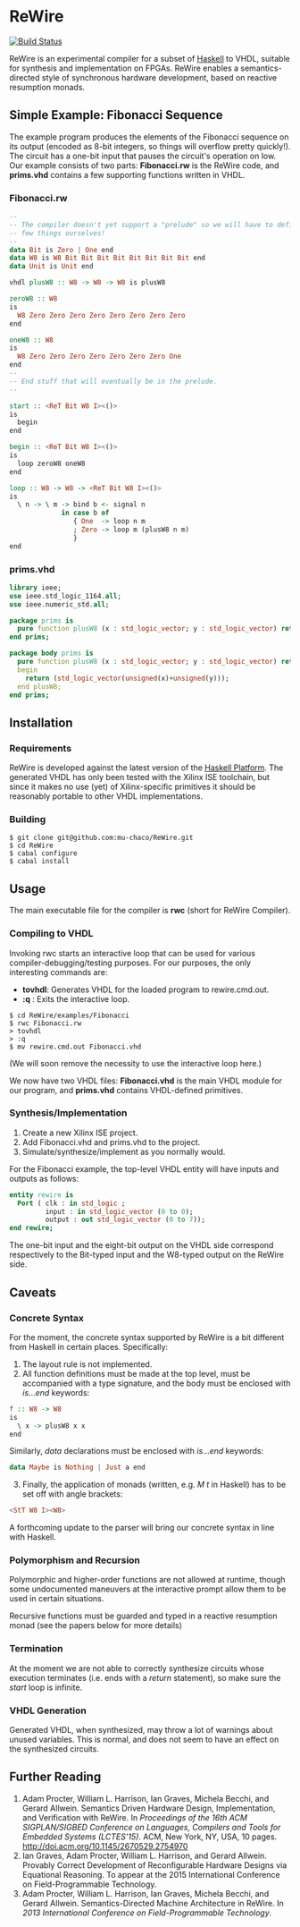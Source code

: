 # ReWire

[![Build Status](https://travis-ci.org/mu-chaco/ReWire.svg)](https://travis-ci.org/mu-chaco/ReWire)

ReWire is an experimental compiler for a subset of [Haskell](http://haskell.org/) to VHDL, suitable for synthesis and implementation on FPGAs. ReWire enables a semantics-directed style of synchronous hardware development, based on reactive resumption monads.

## Simple Example: Fibonacci Sequence

The example program produces the elements of the Fibonacci sequence on its output (encoded as 8-bit integers, so things will overflow pretty quickly!). The circuit has a one-bit input that pauses the circuit's operation on low. Our example consists of two parts: **Fibonacci.rw** is the ReWire code, and **prims.vhd** contains a few supporting functions written in VHDL.

### Fibonacci.rw
```haskell
--
-- The compiler doesn't yet support a "prelude" so we will have to define a
-- few things ourselves!
--
data Bit is Zero | One end
data W8 is W8 Bit Bit Bit Bit Bit Bit Bit Bit end
data Unit is Unit end

vhdl plusW8 :: W8 -> W8 -> W8 is plusW8

zeroW8 :: W8
is
  W8 Zero Zero Zero Zero Zero Zero Zero Zero
end

oneW8 :: W8
is
  W8 Zero Zero Zero Zero Zero Zero Zero One
end
--
-- End stuff that will eventually be in the prelude.
--

start :: <ReT Bit W8 I><()>
is
  begin
end

begin :: <ReT Bit W8 I><()>
is
  loop zeroW8 oneW8
end

loop :: W8 -> W8 -> <ReT Bit W8 I><()>
is
  \ n -> \ m -> bind b <- signal n
             in case b of
                { One  -> loop n m
                ; Zero -> loop m (plusW8 n m)
                }
end
```

### prims.vhd
```vhdl
library ieee;
use ieee.std_logic_1164.all;
use ieee.numeric_std.all;

package prims is
  pure function plusW8 (x : std_logic_vector; y : std_logic_vector) return std_logic_vector;
end prims;

package body prims is
  pure function plusW8 (x : std_logic_vector; y : std_logic_vector) return std_logic_vector is
  begin
	return (std_logic_vector(unsigned(x)+unsigned(y)));
  end plusW8;
end prims;
```

## Installation

### Requirements

ReWire is developed against the latest version of the [Haskell Platform](https://www.haskell.org/platform/). The generated VHDL has only been tested with the Xilinx ISE toolchain, but since it makes no use (yet) of Xilinx-specific primitives it should be reasonably portable to other VHDL implementations.

### Building

```
$ git clone git@github.com:mu-chaco/ReWire.git
$ cd ReWire
$ cabal configure
$ cabal install
```

## Usage

The main executable file for the compiler is **rwc** (short for ReWire Compiler).

### Compiling to VHDL

Invoking rwc starts an interactive loop that can be used for various compiler-debugging/testing purposes. For our purposes, the only interesting commands are:

* **tovhdl**: Generates VHDL for the loaded program to rewire.cmd.out.
* **:q** : Exits the interactive loop.

```
$ cd ReWire/examples/Fibonacci
$ rwc Fibonacci.rw
> tovhdl
> :q
$ mv rewire.cmd.out Fibonacci.vhd
```

(We will soon remove the necessity to use the interactive loop here.)

We now have two VHDL files: **Fibonacci.vhd** is the main VHDL module for our program, and **prims.vhd** contains VHDL-defined primitives.

### Synthesis/Implementation

1. Create a new Xilinx ISE project.
2. Add Fibonacci.vhd and prims.vhd to the project.
3. Simulate/synthesize/implement as you normally would.

For the Fibonacci example, the top-level VHDL entity will have inputs and outputs as follows:

```vhdl
entity rewire is
  Port ( clk : in std_logic ;
         input : in std_logic_vector (0 to 0);
         output : out std_logic_vector (0 to 7));
end rewire;
```

The one-bit input and the eight-bit output on the VHDL side correspond respectively to the Bit-typed input and the W8-typed output on the ReWire side.

## Caveats

### Concrete Syntax
For the moment, the concrete syntax supported by ReWire is a bit different from Haskell in certain places. Specifically:

1. The layout rule is not implemented.
2. All function definitions must be made at the top level, must be accompanied with a type signature, and the body must be enclosed with *is*...*end* keywords:
```haskell
f :: W8 -> W8
is
  \ x -> plusW8 x x
end
```
Similarly, *data* declarations must be enclosed with *is*...*end* keywords:
```haskell
data Maybe is Nothing | Just a end
```
3. Finally, the application of monads (written, e.g. *M t* in Haskell) has to be set off with angle brackets:
```haskell
<StT W8 I><W8>
```

A forthcoming update to the parser will bring our concrete syntax in line with Haskell.

### Polymorphism and Recursion

Polymorphic and higher-order functions are not allowed at runtime, though some undocumented maneuvers at the interactive prompt allow them to be used in certain situations.

Recursive functions must be guarded and typed in a reactive resumption monad (see the papers below for more details)

### Termination

At the moment we are not able to correctly synthesize circuits whose execution terminates (i.e. ends with a *return* statement), so make sure the *start* loop is infinite.

### VHDL Generation

Generated VHDL, when synthesized, may throw a lot of warnings about unused variables. This is normal, and does not seem to have an effect on the synthesized circuits.

## Further Reading

1. Adam Procter, William L. Harrison, Ian Graves, Michela Becchi, and Gerard Allwein. Semantics Driven Hardware Design, Implementation, and Verification with ReWire. In *Proceedings of the 16th ACM SIGPLAN/SIGBED Conference on Languages, Compilers and Tools for Embedded Systems (LCTES'15)*. ACM, New York, NY, USA, 10 pages. http://doi.acm.org/10.1145/2670529.2754970
2. Ian Graves, Adam Procter, William L. Harrison, and Gerard Allwein. Provably Correct Development of Reconfigurable Hardware Designs via Equational Reasoning. To appear at the 2015 International Conference on Field-Programmable Technology.
3. Adam Procter, William L. Harrison, Ian Graves, Michela Becchi, and Gerard Allwein. Semantics-Directed Machine Architecture in ReWire. In *2013 International Conference on Field-Programmable Technology*.
